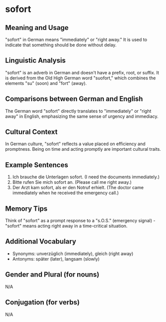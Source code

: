 # sofort
## Meaning and Usage
"sofort" in German means "immediately" or "right away." It is used to indicate that something should be done without delay.

## Linguistic Analysis
"sofort" is an adverb in German and doesn't have a prefix, root, or suffix. It is derived from the Old High German word "suofort," which combines the elements "su" (soon) and "fort" (away).

## Comparisons between German and English
The German word "sofort" directly translates to "immediately" or "right away" in English, emphasizing the same sense of urgency and immediacy.

## Cultural Context
In German culture, "sofort" reflects a value placed on efficiency and promptness. Being on time and acting promptly are important cultural traits.

## Example Sentences
1. Ich brauche die Unterlagen sofort. (I need the documents immediately.)
2. Bitte rufen Sie mich sofort an. (Please call me right away.)
3. Der Arzt kam sofort, als er den Notruf erhielt. (The doctor came immediately when he received the emergency call.)

## Memory Tips
Think of "sofort" as a prompt response to a "s.O.S." (emergency signal) - "sofort" means acting right away in a time-critical situation.

## Additional Vocabulary
- Synonyms: unverzüglich (immediately), gleich (right away)
- Antonyms: später (later), langsam (slowly)

## Gender and Plural (for nouns)
N/A

## Conjugation (for verbs)
N/A